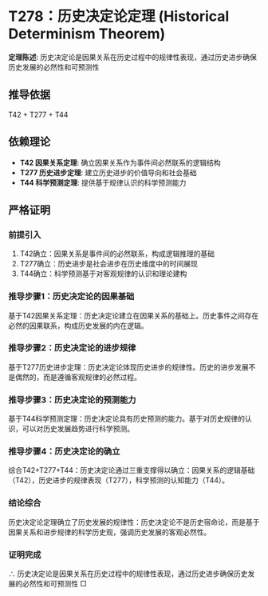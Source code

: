 # T278：历史决定论定理 (Historical Determinism Theorem)

**定理陈述**: 历史决定论是因果关系在历史过程中的规律性表现，通过历史进步确保历史发展的必然性和可预测性

## 推导依据
T42 + T277 + T44

## 依赖理论
- **T42 因果关系定理**: 确立因果关系作为事件间必然联系的逻辑结构
- **T277 历史进步定理**: 建立历史进步的价值导向和社会基础
- **T44 科学预测定理**: 提供基于规律认识的科学预测能力

## 严格证明

### 前提引入
1. T42确立：因果关系是事件间的必然联系，构成逻辑推理的基础
2. T277确立：历史进步是社会进步在历史维度中的时间展现
3. T44确立：科学预测基于对客观规律的认识和理论建构

### 推导步骤1：历史决定论的因果基础
基于T42因果关系定理：历史决定论建立在因果关系的基础上。历史事件之间存在必然的因果联系，构成历史发展的内在逻辑。

### 推导步骤2：历史决定论的进步规律
基于T277历史进步定理：历史决定论体现历史进步的规律性。历史的进步发展不是偶然的，而是遵循客观规律的必然过程。

### 推导步骤3：历史决定论的预测能力
基于T44科学预测定理：历史决定论具有历史预测的能力。基于对历史规律的认识，可以对历史发展趋势进行科学预测。

### 推导步骤4：历史决定论的确立
综合T42+T277+T44：历史决定论通过三重支撑得以确立：因果关系的逻辑基础（T42），历史进步的规律表现（T277），科学预测的认知能力（T44）。

### 结论综合
历史决定论定理确立了历史发展的规律性：历史决定论不是历史宿命论，而是基于因果关系和进步规律的科学历史观，强调历史发展的客观必然性。

### 证明完成
∴ 历史决定论是因果关系在历史过程中的规律性表现，通过历史进步确保历史发展的必然性和可预测性 □